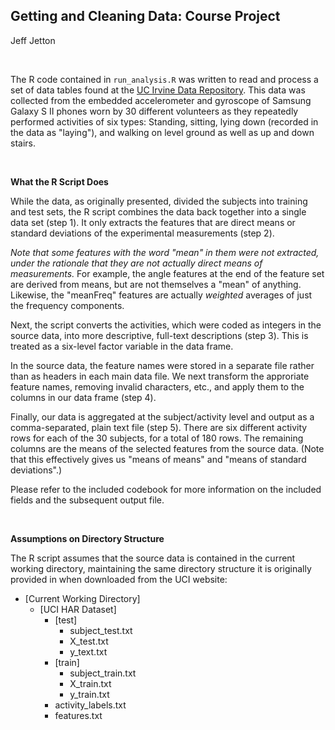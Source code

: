 ## Getting and Cleaning Data: Course Project

Jeff Jetton

<br>

The R code contained in `run_analysis.R` was written to read and process a set of data tables found at the [UC Irvine Data Repository](http://archive.ics.uci.edu/ml/datasets/Human+Activity+Recognition+Using+Smartphones). This data was collected from the embedded accelerometer and gyroscope of Samsung Galaxy S II phones worn by 30 different volunteers as they repeatedly performed activities of six types:  Standing, sitting, lying down (recorded in the data as "laying"), and walking on level ground as well as up and down stairs.

<br>

**What the R Script Does**

While the data, as originally presented, divided the subjects into training and test sets, the R script combines the data back together into a single data set (step 1). It only extracts the features that are direct means or standard deviations of the experimental measurements (step 2).

*Note that some features with the word "mean" in them were not extracted, under the rationale that they are not actually direct means of measurements.* For example, the angle features at the end of the feature set are derived from means, but are not themselves a "mean" of anything. Likewise, the "meanFreq" features are actually *weighted* averages of just the frequency components.

Next, the script converts the activities, which were coded as integers in the source data, into more descriptive, full-text descriptions (step 3). This is treated as a six-level factor variable in the data frame.

In the source data, the feature names were stored in a separate file rather than as headers in each main data file. We next transform the approriate feature names, removing invalid characters, etc., and apply them to the columns in our data frame (step 4).

Finally, our data is aggregated at the subject/activity level and output as a comma-separated, plain text file (step 5). There are six different activity rows for each of the 30 subjects, for a total of 180 rows. The remaining columns are the means of the selected features from the source data. (Note that this effectively gives us "means of means" and "means of standard deviations".)

Please refer to the included codebook for more information on the included fields and the subsequent output file.

<br>

**Assumptions on Directory Structure**

The R script assumes that the source data is contained in the current working directory, maintaining the same directory structure it is originally provided in when downloaded from the UCI website:

* [Current Working Directory]
  * [UCI HAR Dataset]
    * [test]
      * subject_test.txt
      * X_test.txt
      * y_text.txt
    * [train]
      * subject_train.txt
      * X_train.txt
      * y_train.txt
    * activity_labels.txt
    * features.txt
